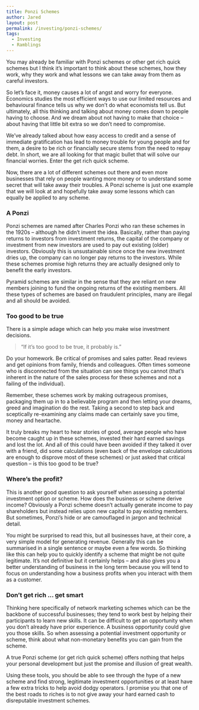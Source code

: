 ```yaml
---
title: Ponzi Schemes
author: Jared
layout: post
permalink: /investing/ponzi-schemes/
tags:
  - Investing
  - Ramblings
---
```

You may already be familiar with Ponzi schemes or other get rich quick schemes but I think it’s important to think about these schemes, how they work, why they work and what lessons we can take away from them as careful investors.

So let’s face it, money causes a lot of angst and worry for everyone. Economics studies the most efficient ways to use our limited resources and behavioural finance tells us why we don’t do what economists tell us. But ultimately, all this thinking and talking about money comes down to people having to choose. And we dream about not having to make that choice &#8211; about having that little bit extra so we don’t need to compromise.

We’ve already talked about how easy access to credit and a sense of immediate gratification has lead to money trouble for young people and for them, a desire to be rich or financially secure stems from the need to repay debt. In short, we are all looking for that magic bullet that will solve our financial worries. Enter the get rich quick scheme.

Now, there are a lot of different schemes out there and even more businesses that rely on people wanting more money or to understand some secret that will take away their troubles. A Ponzi scheme is just one example that we will look at and hopefully take away some lessons which can equally be applied to any scheme.

### A Ponzi

Ponzi schemes are named after Charles Ponzi who ran these schemes in the 1920s &#8211; although he didn’t invent the idea. Basically, rather than paying returns to investors from investment returns, the capital of the company or investment from new investors are used to pay out existing (older) investors. Obviously this is unsustainable since once the new investment dries up, the company can no longer pay returns to the investors. While these schemes promise high returns they are actually designed only to benefit the early investors.

Pyramid schemes are similar in the sense that they are reliant on new members joining to fund the ongoing returns of the existing members. All these types of schemes are based on fraudulent principles, many are illegal and all should be avoided.

### Too good to be true

There is a simple adage which can help you make wise investment decisions.

> &#8220;If it’s too good to be true, it probably is.&#8221;

Do your homework. Be critical of promises and sales patter. Read reviews and get opinions from family, friends and colleagues. Often times someone who is disconnected from the situation can see things you cannot (that’s inherent in the nature of the sales process for these schemes and not a failing of the individual).

Remember, these schemes work by making outrageous promises, packaging them up in to a believable program and then letting your dreams, greed and imagination do the rest. Taking a second to step back and sceptically re-examining any claims made can certainly save you time, money and heartache.

It truly breaks my heart to hear stories of good, average people who have become caught up in these schemes, invested their hard earned savings and lost the lot. And all of this could have been avoided if they talked it over with a friend, did some calculations (even back of the envelope calculations are enough to disprove most of these schemes) or just asked that critical question &#8211; is this too good to be true?

### Where’s the profit?

This is another good question to ask yourself when assessing a potential investment option or scheme. How does the business or scheme derive income? Obviously a Ponzi scheme doesn’t actually generate income to pay shareholders but instead relies upon new capital to pay existing members. But sometimes, Ponzi’s hide or are camouflaged in jargon and technical detail.

You might be surprised to read this, but all businesses have, at their core, a very simple model for generating revenue. Generally this can be summarised in a single sentence or maybe even a few words. So thinking like this can help you to quickly identify a scheme that might be not quite legitimate. It’s not definitive but it certainly helps &#8211; and also gives you a better understanding of business in the long term because you will tend to focus on understanding how a business profits when you interact with them as a customer.

### Don’t get rich … get smart

Thinking here specifically of network marketing schemes which can be the backbone of successful businesses; they tend to work best by helping their participants to learn new skills. It can be difficult to get an opportunity when you don’t already have prior experience. A business opportunity could give you those skills. So when assessing a potential investment opportunity or scheme, think about what non-monetary benefits you can gain from the scheme.

A true Ponzi scheme (or get rich quick scheme) offers nothing that helps your personal development but just the promise and illusion of great wealth.

Using these tools, you should be able to see through the hype of a new scheme and find strong, legitimate investment opportunities or at least have a few extra tricks to help avoid dodgy operators. I promise you that one of the best roads to riches is to not give away your hard earned cash to disreputable investment schemes.
